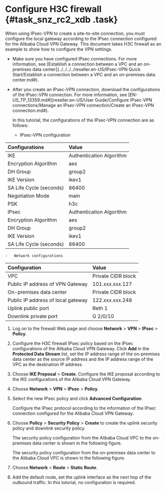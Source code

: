 # Configure H3C firewall {#task_snz_rc2_xdb .task}

When using IPsec-VPN to create a site-to-site connection, you must configure the local gateway according to the IPsec connection configured for the Alibaba Cloud VPN Gateway. This document takes H3C firewall as an example to show how to configure the VPN settings.

-   Make sure you have configured IPsec connections. For more information, see [Establish a connection between a VPC and an on-premises data center](../../../../reseller.en-US/IPsec-VPN Quick Start/Establish a connection between a VPC and an on-premises data center.md#).

-   After you create an IPsec-VPN connection, download the configurations of the IPsec-VPN connection. For more information, see [EN-US\_TP\_13359.md\#](reseller.en-US/User Guide/Configure IPsec-VPN connections/Manage an IPsec-VPN connection/Create an IPsec-VPN connection.md#).

    In this tutorial, the configurations of the IPsec-VPN connection are as follows:

    -   IPsec-VPN configuration

|Configurations|Value|
|:-------------|:----|
|IKE|Authentication Algorithm|sha1|
|Encryption Algorithm|aes|
|DH Group|group2|
|IKE Version|ikev1|
|SA Life Cycle \(seconds\)|86400|
|Negotiation Mode|main|
|PSK|h3c|
|IPsec|Authentication Algorithm|sha1|
|Encryption Algorithm|aes|
|DH Group|group2|
|IKE Version|ikev1|
|SA Life Cycle \(seconds\)|86400|

    -   Network configurations

|Configuration|Value|
|:------------|:----|
|VPC|Private CIDR block|192.168.10.0/24|
|Public IP address of VPN Gateway|101.xxx.xxx.127|
|On-premises data center|Private CIDR block|192.168.66.0/24|
|Public IP address of local gateway|122.xxx.xxx.248|
|Uplink public port|Reth 1|
|Downlink private port|G 2/0/10|


1.  Log on to the firewall Web page and choose **Network** \> **VPN** \> **IPsec** \> **Policy**.
2.  Configure the H3C firewall IPsec policy based on the IPsec configurations of the Alibaba Cloud VPN Gateway. Click **Add** in the **Protected Data Stream** list, set the IP address range of the on-premises data center as the source IP address and the IP address range of the VPC as the destination IP address.
3.  Choose **IKE Proposal** \> **Create**. Configure the IKE proposal according to the IKE configurations of the Alibaba Cloud VPN Gateway.
4.  Choose **Network** \> **VPN** \> **IPsec** \> **Policy**.
5.  Select the new IPsec policy and click **Advanced Configuration**. 

    Configure the IPsec protocol according to the information of the IPsec connection configured for the Alibaba Cloud VPN Gateway.

6.  Choose **Policy** \> **Security Policy** \> **Create** to create the uplink security policy and downlink security policy. 

    The security policy configuration from the Alibaba Cloud VPC to the on-premises data center is shown in the following figure.

    The security policy configuration from the on-premises data center to the Alibaba Cloud VPC is shown in the following figure.

7.  Choose **Network** \> **Route** \> **Static Route**.
8.  Add the default route, set the uplink interface as the next hop of the outbound traffic. In this tutorial, no configuration is required.


